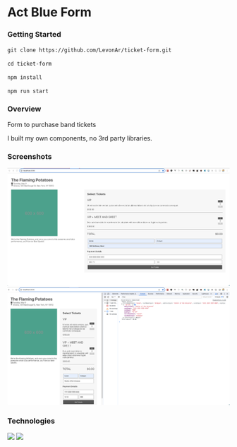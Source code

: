 <div>
  
# Act Blue Form

### Getting Started

`git clone https://github.com/LevonAr/ticket-form.git`

`cd ticket-form`

`npm install`

`npm run start`

### Overview
  
Form to purchase band tickets

I built my own components, no 3rd party libraries.

### Screenshots

![Screenshot](https://github.com/LevonAr/ticket-form/blob/main/screenshot-1.png)
![Screenshot](https://github.com/LevonAr/ticket-form/blob/main/screenshot-2.png)
  
  
### Technologies
  
![](https://img.shields.io/badge/Javascript-Language-informational?style=for-the-badge&logo=javascript&logoColor=white&color=2bbc8a)
![](https://img.shields.io/badge/React-Tool-informational?style=for-the-badge&logo=react&logoColor=white&color=2bbc8a)

</div>